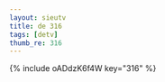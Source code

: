 ```yaml
--- 
layout: sieutv
title: de 316
tags: [detv]
thumb_re: 316
---
```

{% include oADdzK6f4W key="316" %} 
